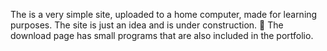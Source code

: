 The is a very simple site, uploaded to a home computer, made for learning purposes. The site is just an idea and is under construction.
            
The download page has small programs that are also included in the portfolio.
